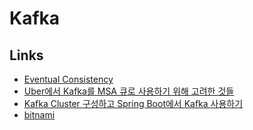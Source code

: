 # Kafka

## Links

- [Eventual Consistency](https://baekjungho.github.io/wiki/msa/msa-eventual-consistency/)
- [Uber에서 Kafka를 MSA 큐로 사용하기 위해 고려한 것들](https://dol9.tistory.com/296)
- [Kafka Cluster 구성하고 Spring Boot에서 Kafka 사용하기](https://sup2is.github.io/2020/06/03/spring-boot-with-kafka-cluster.html)
- [bitnami](https://hub.docker.com/r/bitnami/kafka)
